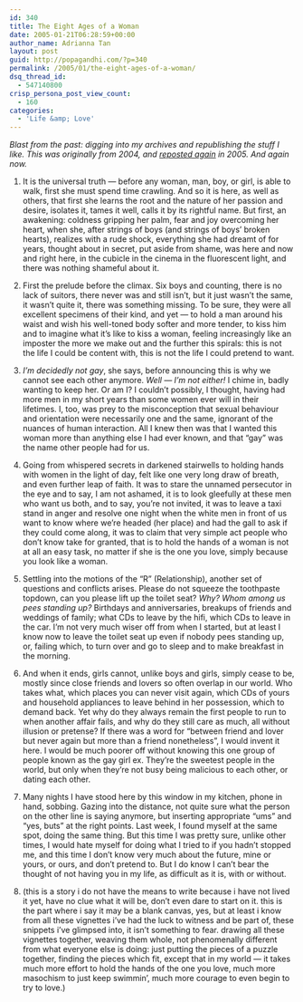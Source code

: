 ```yaml
---
id: 340
title: The Eight Ages of a Woman
date: 2005-01-21T06:28:59+00:00
author_name: Adrianna Tan
layout: post
guid: http://popagandhi.com/?p=340
permalink: /2005/01/the-eight-ages-of-a-woman/
dsq_thread_id:
  - 547140800
crisp_persona_post_view_count:
  - 160
categories:
  - 'Life &amp; Love'
---
```

_Blast from the past: digging into my archives and republishing the stuff I like. This was originally from 2004, and [reposted again](http://popagandhi.com/anotherlife/132/eight-ages-of-a-woman/) in 2005. And again now._

1. It is the universal truth — before any woman, man, boy, or girl, is able to walk, first she must spend time crawling. And so it is here, as well as others, that first she learns the root and the nature of her passion and desire, isolates it, tames it well, calls it by its rightful name. But first, an awakening: coldness gripping her palm, fear and joy overcoming her heart, when she, after strings of boys (and strings of boys’ broken hearts), realizes with a rude shock, everything she had dreamt of for years, thought about in secret, put aside from shame, was here and now and right here, in the cubicle in the cinema in the fluorescent light, and there was nothing shameful about it.

2. First the prelude before the climax. Six boys and counting, there is no lack of suitors, there never was and still isn’t, but it just wasn’t the same, it wasn’t quite it, there was something missing. To be sure, they were all excellent specimens of their kind, and yet — to hold a man around his waist and wish his well-toned body softer and more tender, to kiss him and to imagine what it’s like to kiss a woman, feeling increasingly like an imposter the more we make out and the further this spirals: this is not the life I could be content with, this is not the life I could pretend to want.

3. _I’m decidedly not gay_, she says, before announcing this is why we cannot see each other anymore. _Well — I’m not either!_ I chime in, badly wanting to keep her. Or am I? I couldn’t possibly, I thought, having had more men in my short years than some women ever will in their lifetimes. I, too, was prey to the misconception that sexual behaviour and orientation were necessarily one and the same, ignorant of the nuances of human interaction. All I knew then was that I wanted this woman more than anything else I had ever known, and that “gay” was the name other people had for us.

4. Going from whispered secrets in darkened stairwells to holding hands with women in the light of day, felt like one very long draw of breath, and even further leap of faith. It was to stare the unnamed persecutor in the eye and to say, I am not ashamed, it is to look gleefully at these men who want us both, and to say, you’re not invited, it was to leave a taxi stand in anger and resolve one night when the white men in front of us want to know where we’re headed (her place) and had the gall to ask if they could come along, it was to claim that very simple act people who don’t know take for granted, that is to hold the hands of a woman is not at all an easy task, no matter if she is the one you love, simply because you look like a woman.

5. Settling into the motions of the “R” (Relationship), another set of questions and conflicts arises. Please do not squeeze the toothpaste topdown, can you please lift up the toilet seat? _Why? Whom among us pees standing up?_ Birthdays and anniversaries, breakups of friends and weddings of family; what CDs to leave by the hifi, which CDs to leave in the car. I’m not very much wiser off from when I started, but at least I know now to leave the toilet seat up even if nobody pees standing up, or, failing which, to turn over and go to sleep and to make breakfast in the morning.

6. And when it ends, girls cannot, unlike boys and girls, simply cease to be, mostly since close friends and lovers so often overlap in our world. Who takes what, which places you can never visit again, which CDs of yours and household appliances to leave behind in her possession, which to demand back. Yet why do they always remain the first people to run to when another affair fails, and why do they still care as much, all without illusion or pretense? If there was a word for “between friend and lover but never again but more than a friend nonetheless”, I would invent it here. I would be much poorer off without knowing this one group of people known as the gay girl ex. They’re the sweetest people in the world, but only when they’re not busy being malicious to each other, or dating each other.

7. Many nights I have stood here by this window in my kitchen, phone in hand, sobbing. Gazing into the distance, not quite sure what the person on the other line is saying anymore, but inserting appropriate “ums” and “yes, buts” at the right points. Last week, I found myself at the same spot, doing the same thing. But this time I was pretty sure, unlike other times, I would hate myself for doing what I tried to if you hadn’t stopped me, and this time I don’t know very much about the future, mine or yours, or ours, and don’t pretend to. But I do know I can’t bear the thought of not having you in my life, as difficult as it is, with or without.

8. (this is a story i do not have the means to write because i have not lived it yet, have no clue what it will be, don’t even dare to start on it. this is the part where i say it may be a blank canvas, yes, but at least i know from all these vignettes i’ve had the luck to witness and be part of, these snippets i’ve glimpsed into, it isn’t something to fear. drawing all these vignettes together, weaving them whole, not phenomenally different from what everyone else is doing: just putting the pieces of a puzzle together, finding the pieces which fit, except that in my world — it takes much more effort to hold the hands of the one you love, much more masochism to just keep swimmin’, much more courage to even begin to try to love.)
